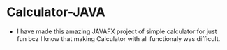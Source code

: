 # Calculator-JAVA
* I have made this amazing JAVAFX project of simple calculator for just fun bcz I know that making Calculator with all functionaly was difficult.
